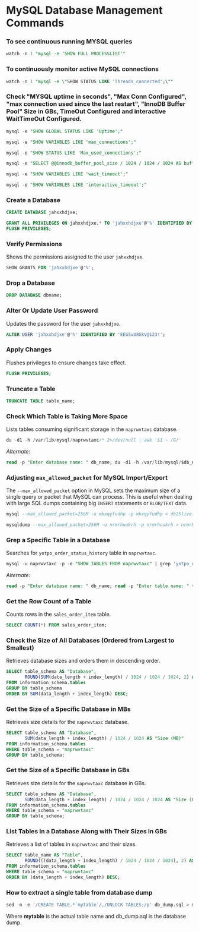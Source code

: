 # MySQL Database Management Commands

### To see continuous running MYSQL queries
```sql
watch -n 1 "mysql -e 'SHOW FULL PROCESSLIST'"
```
### To continuously monitor active MySQL connections
```sql
watch -n 1 "mysql -e \"SHOW STATUS LIKE 'Threads_connected';\""
```

### Check "MYSQL uptime in seconds", "Max Conn Configured", "max connection used since the last restart", "InnoDB Buffer Pool" Size in GBs, TimeOut Configured and interactive WaitTimeOut Configured.

```sql
mysql -e "SHOW GLOBAL STATUS LIKE 'Uptime';"

mysql -e "SHOW VARIABLES LIKE 'max_connections';"

mysql -e "SHOW STATUS LIKE 'Max_used_connections';"

mysql -e "SELECT @@innodb_buffer_pool_size / 1024 / 1024 / 1024 AS buffer_pool_size_GB;"

mysql -e "SHOW VARIABLES LIKE 'wait_timeout';"

mysql -e "SHOW VARIABLES LIKE 'interactive_timeout';"

```

### Create a Database

```sql
CREATE DATABASE jahxxhdjxe;
```
```sql
GRANT ALL PRIVILEGES ON jahxxhdjxe.* TO 'jahxxhdjxe'@'%' IDENTIFIED BY 'ppGbKhYM39';
FLUSH PRIVILEGES;
```

### Verify Permissions
Shows the permissions assigned to the user `jahxxhdjxe`.
```sql
SHOW GRANTS FOR 'jahxxhdjxe'@'%';
```

### Drop a Database

```sql
DROP DATABASE dbname;
```

### Alter Or Update User Password

Updates the password for the user `jahxxhdjxe`.
```sql
ALTER USER 'jahxxhdjxe'@'%' IDENTIFIED BY 'EEG5vU8GkV@123!';
```

### Apply Changes
Flushes privileges to ensure changes take effect.
```sql
FLUSH PRIVILEGES;
```

### Truncate a Table
```sql
TRUNCATE TABLE table_name;
```

### Check Which Table is Taking More Space
Lists tables consuming significant storage in the `naprwvtaxc` database.
```sql
du -d1 -h /var/lib/mysql/naprwvtaxc/* 2>/dev/null | awk '$1 ~ /G/'
```
*Alternate:*

```sql
read -p "Enter database name: " db_name; du -d1 -h /var/lib/mysql/$db_name/* 2>/dev/null | awk '$1 ~ /G/'
```


### Adjusting `max_allowed_packet` for MySQL Import/Export  

The `--max_allowed_packet` option in MySQL sets the maximum size of a single query or packet that MySQL can process. This is useful when dealing with large SQL dumps containing big `INSERT` statements or `BLOB/TEXT` data.

```sql
mysql --max_allowed_packet=256M -u mkxqyfudhp -p mkxqyfudhp < db25live.sql
```
```sql
mysqldump --max_allowed_packet=256M -u nrmrhuukrh -p nrmrhuukrh > nrmrhuukrh_new.sql
```

### Grep a Specific Table in a Database
Searches for `yotpo_order_status_history` table in `naprwvtaxc`.
```sql
mysql -u naprwvtaxc -p -e "SHOW TABLES FROM naprwvtaxc" | grep 'yotpo_order_status_history'
```

*Alternate:*

```sql
read -p "Enter database name: " db_name; read -p "Enter table name: " table_name; mysql -u root -p -e "SHOW TABLES FROM $db_name" | grep "$table_name"
```

### Get the Row Count of a Table
Counts rows in the `sales_order_item` table.
```sql
SELECT COUNT(*) FROM sales_order_item;
```

### Check the Size of All Databases (Ordered from Largest to Smallest)
Retrieves database sizes and orders them in descending order.
```sql
SELECT table_schema AS "Database",
       ROUND(SUM(data_length + index_length) / 1024 / 1024 / 1024, 2) AS "Size (GB)"
FROM information_schema.tables
GROUP BY table_schema
ORDER BY SUM(data_length + index_length) DESC;
```

### Get the Size of a Specific Database in MBs
Retrieves size details for the `naprwvtaxc` database.
```sql
SELECT table_schema AS "Database",
       SUM(data_length + index_length) / 1024 / 1024 AS "Size (MB)"
FROM information_schema.tables
WHERE table_schema = "naprwvtaxc"
GROUP BY table_schema;
```

### Get the Size of a Specific Database in GBs
Retrieves size details for the `naprwvtaxc` database in GBs.
```sql
SELECT table_schema AS "Database",
       SUM(data_length + index_length) / 1024 / 1024 / 1024 AS "Size (GB)"
FROM information_schema.tables
WHERE table_schema = "naprwvtaxc"
GROUP BY table_schema;
```

### List Tables in a Database Along with Their Sizes in GBs
Retrieves a list of tables in `naprwvtaxc` and their sizes.
```sql
SELECT table_name AS "Table",
       ROUND(((data_length + index_length) / 1024 / 1024 / 1024), 2) AS "Size (GB)"
FROM information_schema.tables
WHERE table_schema = "naprwvtaxc"
ORDER BY (data_length + index_length) DESC;
```


### How to extract a single table from database dump
```sql
sed -n -e '/CREATE TABLE.*`mytable`/,/UNLOCK TABLES;/p' db_dump.sql > mytable.sql
```
Where **mytable** is the actual table name and db_dump.sql is the database dump. 




